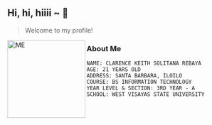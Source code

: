 ## Hi, hi, hiiii ~ :raised_hands:
>Welcome to my profile!


<img src="https://raw.githubusercontent.com/CKRebaya/cksrebaya/main/assets/images/me.JPG" alt="ME" width="175px" align="left">

### About Me
    NAME: CLARENCE KEITH SOLITANA REBAYA
    AGE: 21 YEARS OLD
    ADDRESS: SANTA BARBARA, ILOILO
    COURSE: BS INFORMATION TECHNOLOGY
    YEAR LEVEL & SECTION: 3RD YEAR - A
    SCHOOL: WEST VISAYAS STATE UNIVERSITY


